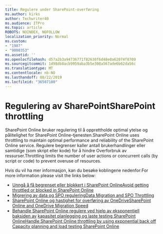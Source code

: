 ```yaml
---
title: Regulere under SharePoint-overføring
ms.author: kirks
author: Techwriter40
ms.audience: ITPro
ms.topic: article
ROBOTS: NOINDEX, NOFOLLOW
localization_priority: Normal
ms.custom:
- "1987"
- "9000353"
ms.assetid: ''
ms.openlocfilehash: d57a2b3a94736771f82630f6d48e0a62074f8709
ms.sourcegitcommit: 1d98db8acb9959aba3b5e308a567ade6b62da56c
ms.translationtype: MT
ms.contentlocale: nb-NO
ms.lasthandoff: 08/22/2019
ms.locfileid: "36507100"
---
```

# <a name="sharepoint-throttling"></a><span data-ttu-id="f8452-102">Regulering av SharePoint</span><span class="sxs-lookup"><span data-stu-id="f8452-102">SharePoint throttling</span></span>

<span data-ttu-id="f8452-103">SharePoint Online bruker regulering til å opprettholde optimal ytelse og pålitelighet for SharePoint Online-tjenesten.</span><span class="sxs-lookup"><span data-stu-id="f8452-103">SharePoint Online uses throttling to maintain optimal performance and reliability of the SharePoint Online service.</span></span> <span data-ttu-id="f8452-104">Regulere begrenser kaller antall brukerhandlinger eller samtidige (som skript eller kode) for å hindre Overforbruk av ressurser.</span><span class="sxs-lookup"><span data-stu-id="f8452-104">Throttling limits the number of user actions or concurrent calls (by script or code) to prevent overuse of resources.</span></span>

<span data-ttu-id="f8452-105">Hvis du vil ha mer informasjon, kan du besøke koblingene nedenfor:</span><span class="sxs-lookup"><span data-stu-id="f8452-105">For more information please visit the links below:</span></span>

- [<span data-ttu-id="f8452-106">Unngå å få begrenset eller blokkert i SharePoint Online</span><span class="sxs-lookup"><span data-stu-id="f8452-106">Avoid getting throttled or blocked in SharePoint Online</span></span>](https://docs.microsoft.com/sharepoint/dev/general-development/how-to-avoid-getting-throttled-or-blocked-in-sharepoint-online)
- [<span data-ttu-id="f8452-107">Migrering av data og SPO regulering</span><span class="sxs-lookup"><span data-stu-id="f8452-107">Data Migration and SPO Throttling</span></span>](https://blogs.technet.microsoft.com/sposupport/2017/08/12/data-migration-and-spo-service-throttling/)
- [<span data-ttu-id="f8452-108">SharePoint Online og hastighet for overføring av OneDrive</span><span class="sxs-lookup"><span data-stu-id="f8452-108">SharePoint Online and OneDrive Migration Speed</span></span>](https://docs.microsoft.com/sharepointmigration/sharepoint-online-and-onedrive-migration-speed)
- <span data-ttu-id="f8452-109">[Behandle SharePoint Online regulere ved hjelp av eksponentiell baksiden av](https://docs.microsoft.com/sharepoint/dev/solution-guidance/handle-sharepoint-online-throttling-by-using-exponential-back-off)
[kapasitet planlegging og laste testing SharePoint Online](https://support.office.com/article/Capacity-planning-and-load-testing-SharePoint-Online-c932bd9b-fb9a-47ab-a330-6979d03688c0)</span><span class="sxs-lookup"><span data-stu-id="f8452-109">[Handle SharePoint Online throttling by using exponential back off](https://docs.microsoft.com/sharepoint/dev/solution-guidance/handle-sharepoint-online-throttling-by-using-exponential-back-off)
[Capacity planning and load testing SharePoint Online](https://support.office.com/article/Capacity-planning-and-load-testing-SharePoint-Online-c932bd9b-fb9a-47ab-a330-6979d03688c0)</span></span>
